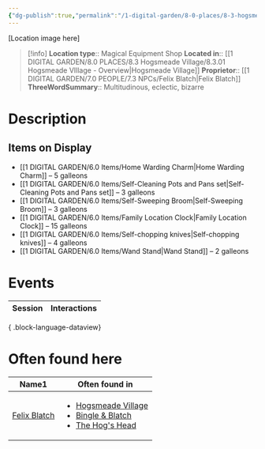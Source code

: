 ```yaml
---
{"dg-publish":true,"permalink":"/1-digital-garden/8-0-places/8-3-hogsmeade-village/8-3-09-bingle-and-blatch/","tags":["#place","#hogsmeade","#shop"]}
---
```


[Location image here]
>[!info]
>**Location type**::  Magical Equipment Shop
>**Located in**:: [[1 DIGITAL GARDEN/8.0 PLACES/8.3 Hogsmeade Village/8.3.01 Hogsmeade VIllage - Overview\|Hogsmeade Village]]
>**Proprietor**:: [[1 DIGITAL GARDEN/7.0 PEOPLE/7.3 NPCs/Felix Blatch\|Felix Blatch]]
>**ThreeWordSummary**:: Multitudinous, eclectic, bizarre

# Description


## Items on Display

- [[1 DIGITAL GARDEN/6.0 Items/Home Warding Charm\|Home Warding Charm]] – 5 galleons
- [[1 DIGITAL GARDEN/6.0 Items/Self-Cleaning Pots and Pans set\|Self-Cleaning Pots and Pans set]] – 3 galleons
- [[1 DIGITAL GARDEN/6.0 Items/Self-Sweeping Broom\|Self-Sweeping Broom]] – 3 galleons
- [[1 DIGITAL GARDEN/6.0 Items/Family Location Clock\|Family Location Clock]] – 15 galleons
- [[1 DIGITAL GARDEN/6.0 Items/Self-chopping knives\|Self-chopping knives]] – 4 galleons
- [[1 DIGITAL GARDEN/6.0 Items/Wand Stand\|Wand Stand]] – 2 galleons

# Events

| Session | Interactions |
| ------- | ------------ |

{ .block-language-dataview}

# Often found here

<div><table class="dataview table-view-table"><thead class="table-view-thead"><tr class="table-view-tr-header"><th class="table-view-th"><span>Name</span><span class="dataview small-text">1</span></th><th class="table-view-th"><span>Often found in</span></th></tr></thead><tbody class="table-view-tbody"><tr><td><span><a data-tooltip-position="top" aria-label="1 DIGITAL GARDEN/7.0 PEOPLE/7.3 NPCs/Felix Blatch.md" data-href="1 DIGITAL GARDEN/7.0 PEOPLE/7.3 NPCs/Felix Blatch.md" href="1 DIGITAL GARDEN/7.0 PEOPLE/7.3 NPCs/Felix Blatch.md" class="internal-link" target="_blank" rel="noopener nofollow">Felix Blatch</a></span></td><td><ul class="dataview dataview-ul dataview-result-list-ul"><li class="dataview-result-list-li"><span><a data-tooltip-position="top" aria-label="1 DIGITAL GARDEN/8.0 PLACES/8.3 Hogsmeade Village/8.3.01 Hogsmeade VIllage - Overview.md" data-href="1 DIGITAL GARDEN/8.0 PLACES/8.3 Hogsmeade Village/8.3.01 Hogsmeade VIllage - Overview.md" href="1 DIGITAL GARDEN/8.0 PLACES/8.3 Hogsmeade Village/8.3.01 Hogsmeade VIllage - Overview.md" class="internal-link" target="_blank" rel="noopener nofollow">Hogsmeade Village</a></span></li><li class="dataview-result-list-li"><span><a data-tooltip-position="top" aria-label="1 DIGITAL GARDEN/8.0 PLACES/8.3 Hogsmeade Village/8.3.09 Bingle &amp; Blatch.md" data-href="1 DIGITAL GARDEN/8.0 PLACES/8.3 Hogsmeade Village/8.3.09 Bingle &amp; Blatch.md" href="1 DIGITAL GARDEN/8.0 PLACES/8.3 Hogsmeade Village/8.3.09 Bingle &amp; Blatch.md" class="internal-link" target="_blank" rel="noopener nofollow">Bingle &amp; Blatch</a></span></li><li class="dataview-result-list-li"><span><a data-tooltip-position="top" aria-label="1 DIGITAL GARDEN/8.0 PLACES/8.3 Hogsmeade Village/8.3.06 The Hog's Head.md" data-href="1 DIGITAL GARDEN/8.0 PLACES/8.3 Hogsmeade Village/8.3.06 The Hog's Head.md" href="1 DIGITAL GARDEN/8.0 PLACES/8.3 Hogsmeade Village/8.3.06 The Hog's Head.md" class="internal-link" target="_blank" rel="noopener nofollow">The Hog's Head</a></span></li></ul></td></tr></tbody></table></div>